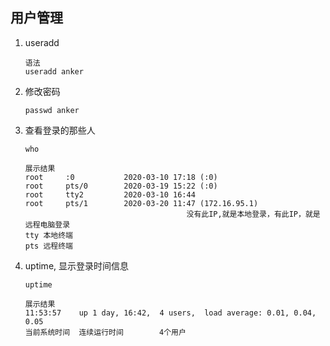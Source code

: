 ## 用户管理

1. useradd

   ```
   语法
   useradd anker
   ```

2. 修改密码

   ```
   passwd anker 
   ```

3. 查看登录的那些人

   ```
   who
   
   展示结果
   root     :0           2020-03-10 17:18 (:0)
   root     pts/0        2020-03-19 15:22 (:0)
   root     tty2         2020-03-10 16:44
   root     pts/1        2020-03-20 11:47 (172.16.95.1)
   									   没有此IP,就是本地登录，有此IP，就是远程电脑登录
   tty 本地终端
   pts 远程终端
   ```

4. uptime, 显示登录时间信息

   ```
   uptime
   
   展示结果
   11:53:57    up 1 day, 16:42,  4 users,  load average: 0.01, 0.04, 0.05
   当前系统时间  连续运行时间        4个用户                  
   ```


